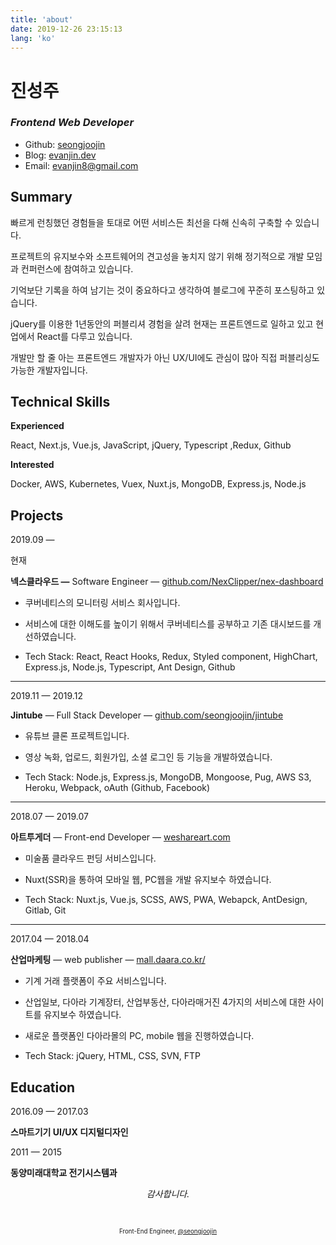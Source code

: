 ```yaml
---
title: 'about'
date: 2019-12-26 23:15:13
lang: 'ko'
---
```


# 진성주

### _Frontend Web Developer_

- Github: [seongjoojin](https://github.com/seongjoojin)
- Blog: [evanjin.dev](https://evanjin.dev/)
- Email: evanjin8@gmail.com

## Summary

빠르게 런칭했던 경험들을 토대로 어떤 서비스든 최선을 다해 신속히 구축할 수 있습니다.

프로젝트의 유지보수와 소프트웨어의 견고성을 놓치지 않기 위해 정기적으로 개발 모임과 컨퍼런스에 참여하고 있습니다.

기억보단 기록을 하여 남기는 것이 중요하다고 생각하여 블로그에 꾸준히 포스팅하고 있습니다.

jQuery를 이용한 1년동안의 퍼블리셔 경험을 살려 현재는 프론트엔드로 일하고 있고 현업에서 React를 다루고 있습니다.

개발만 할 줄 아는 프론트엔드 개발자가 아닌 UX/UI에도 관심이 많아 직접 퍼블리싱도 가능한 개발자입니다.

## Technical Skills

**Experienced**

React, Next.js, Vue.js, JavaScript, jQuery, Typescript ,Redux, Github

**Interested**

Docker, AWS, Kubernetes, Vuex, Nuxt.js, MongoDB, Express.js, Node.js

## Projects

2019.09 —

현재

**넥스클라우드 —** Software Engineer — [github.com/NexClipper/nex-dashboard](https://github.com/NexClipper/nex-dashboard)

- 쿠버네티스의 모니터링 서비스 회사입니다.
- 서비스에 대한 이해도를 높이기 위해서 쿠버네티스를 공부하고 기존 대시보드를 개선하였습니다.

- Tech Stack: React, React Hooks, Redux, Styled component, HighChart, Express.js, Node.js, Typescript, Ant Design, Github

---

2019.11 — 2019.12

**Jintube** — Full Stack Developer — [github.com/seongjoojin/jintube](https://github.com/seongjoojin/jintube)

- 유튜브 클론 프로젝트입니다.
- 영상 녹화, 업로드, 회원가입, 소셜 로그인 등 기능을 개발하였습니다.

- Tech Stack: Node.js, Express.js, MongoDB, Mongoose, Pug, AWS S3, Heroku, Webpack, oAuth (Github, Facebook)

---

2018.07 — 2019.07

**아트투게더** — Front-end Developer — [weshareart.com](https://www.weshareart.com)

- 미술품 클라우드 펀딩 서비스입니다.
- Nuxt(SSR)을 통하여 모바일 웹, PC웹을 개발 유지보수 하였습니다.

- Tech Stack: Nuxt.js, Vue.js, SCSS, AWS, PWA, Webapck, AntDesign, Gitlab, Git

---

2017.04 — 2018.04

**산업마케팅** — web publisher — [mall.daara.co.kr/](http://mall.daara.co.kr/)

- 기계 거래 플랫폼이 주요 서비스입니다.
- 산업일보, 다아라 기계장터, 산업부동산, 다아라매거진 4가지의 서비스에 대한 사이트를 유지보수 하였습니다.
- 새로운 플랫폼인 다아라몰의 PC, mobile 웹을 진행하였습니다.

- Tech Stack: jQuery, HTML, CSS, SVN, FTP

## Education

2016.09 — 2017.03

**스마트기기 UI/UX 디지털디자인**

2011 — 2015

**동양미래대학교 전기시스템과**

<div align="center" class="final">

_감사합니다._

<br/>

<sub><sup>Front-End Engineer, <a href="https://github.com/seongjoojin">@seongjoojin</a></sup></sub>

</div>
